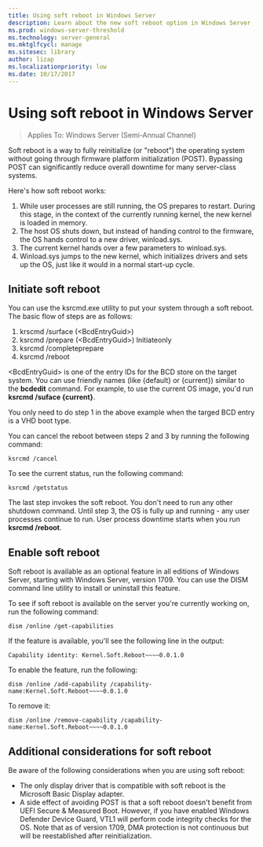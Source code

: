 ```yaml
---
title: Using soft reboot in Windows Server
description: Learn about the new soft reboot option in Windows Server
ms.prod: windows-server-threshold
ms.technology: server-general
ms.mktglfcycl: manage
ms.sitesec: library
author: lizap
ms.localizationpriority: low
ms.date: 10/17/2017
---
```


# Using soft reboot in Windows Server

> Applies To: Windows Server (Semi-Annual Channel)

Soft reboot is a way to fully reinitialize (or "reboot") the operating system without going through firmware platform initialization (POST). Bypassing POST can significantly reduce overall downtime for many server-class systems.

Here's how soft reboot works:

1. While user processes are still running, the OS prepares to restart. During this stage, in the context of the currently running kernel, the new kernel is loaded in memory.
2. The host OS shuts down, but instead of handing control to the firmware, the OS hands control to a new driver, winload.sys.
3. The current kernel hands over a few parameters to winload.sys.
4. Winload.sys jumps to the new kernel, which initializes drivers and sets up the OS, just like it would in a normal start-up cycle.

## Initiate soft reboot

You can use the ksrcmd.exe utility to put your system through a soft reboot. The basic flow of steps are as follows:

1. krscmd /surface (\<BcdEntryGuid\>)
2. ksrcmd /prepare (\<BcdEntryGuid\>) Initiateonly
3. ksrcmd /completeprepare
4. ksrcmd /reboot

\<BcdEntryGuid\> is one of the entry IDs for the BCD store on the target system. You can use friendly names (like {default} or {current}) similar to the **bcdedit** command. For example, to use the current OS image, you'd run **ksrcmd /suface {current}**.

You only need to do step 1 in the above example when the targed BCD entry is a VHD boot type. 

You can cancel the reboot between steps 2 and 3 by running the following command:

```
ksrcmd /cancel
```

To see the current status, run the following command:

```
ksrcmd /getstatus
```

The last step invokes the soft reboot. You don't need to run any other shutdown command. Until step 3, the OS is fully up and running - any user processes continue to run. User process downtime starts when you run **ksrcmd /reboot**.

## Enable soft reboot

Soft reboot is available as an optional feature in all editions of Windows Server, starting with Windows Server, version 1709. You can use the DISM command line utility to install or uninstall this feature.

To see if soft reboot is available on the server you're currently working on, run the following command:

```
dism /online /get-capabilities
```

If the feature is available, you'll see the following line in the output:

```
Capability identity: Kernel.Soft.Reboot~~~~0.0.1.0
```

To enable the feature, run the following:

```
dism /online /add-capability /capability-name:Kernel.Soft.Reboot~~~~0.0.1.0
```

To remove it:
```
dism /online /remove-capability /capability-name:Kernel.Soft.Reboot~~~~0.0.1.0
```

## Additional considerations for soft reboot

Be aware of the following considerations when you are using soft reboot:

- The only display driver that is compatible with soft reboot is the Microsoft Basic Display adapter.
- A side effect of avoiding POST is that a soft reboot doesn't benefit from UEFI Secure & Measured Boot. However, if you have enabled Windows Defender Device Guard, VTL1 will perform code integrity checks for the OS. Note that as of version 1709, DMA protection is not continuous but will be reestablished after reinitialization.